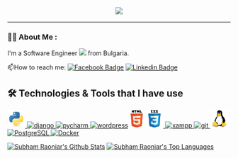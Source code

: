 <div id="header" align="center">
  <img src="https://media.giphy.com/media/p4NLw3I4U0idi/giphy.gif"/>
</div>


  

---

### :woman_technologist: About Me :

I'm a Software Engineer <img src="https://media.giphy.com/media/WUlplcMpOCEmTGBtBW/giphy.gif" width="30"> from Bulgaria.

:mailbox:How to reach me:   [![Facebook Badge](https://img.shields.io/badge/Facebook-%231877F2.svg?style=for-the-badge&logo=Facebook&logoColor=white)](https://www.facebook.com/nikolai.videnov/)   [![Linkedin Badge](https://img.shields.io/badge/Linkedin-%231877F2.svg?style=for-the-badge&logo=Linkedin&logoColor=white)](https://www.linkedin.com/in/nikolay-videnov-968648239/)

## :hammer_and_wrench: Technologies & Tools that I have use
<a href="https://www.python.org" target="_blank"> <img src="https://raw.githubusercontent.com/devicons/devicon/master/icons/python/python-original.svg" alt="python" width="40" height="40"/> 
<a href="https://www.djangoproject.com/" target="_blank"> <img src="https://www.djangoproject.com/m/img/logos/django-logo-negative.svg" alt="django" width="40" height="40"/>
<a href="https://www.jetbrains.com/pycharm/" target="_blank"> <img src="https://upload.wikimedia.org/wikipedia/commons/1/1d/PyCharm_Icon.svg" alt="pycharm" width="40" height="40"/>
<a href="https://wordpress.com/" target="_blank"> <img src="https://upload.wikimedia.org/wikipedia/commons/9/98/WordPress_blue_logo.svg" alt="wordpress"
width="40" height="40"/><img src="https://raw.githubusercontent.com/devicons/devicon/master/icons/html5/html5-original-wordmark.svg" alt="html5" width="40" height="40"/><img src="https://raw.githubusercontent.com/devicons/devicon/master/icons/css3/css3-original-wordmark.svg" alt="css3" width="40" height="40"/> 
<a href="https://www.apachefriends.org/" target="_blank"> <img src="https://upload.wikimedia.org/wikipedia/commons/0/03/Xampp_logo.svg" alt="xampp" width="40" height="40"/>
<a href="https://git-scm.com/" target="_blank"> <img src="https://www.vectorlogo.zone/logos/git-scm/git-scm-icon.svg" alt="git" width="40" height="40"/> </a>   <a href="https://www.linux.org/" target="_blank"> <img src="https://raw.githubusercontent.com/devicons/devicon/master/icons/linux/linux-original.svg" alt="linux" width="40" height="40"/>
<a href="https://www.postgresql.org/" target="_blank"> <img src="https://cdn.worldvectorlogo.com/logos/postgresql.svg" alt="PostgreSQL" width="40" height="40"/>
<a href="https://www.docker.com/" target="_blank"> <img src="https://www.docker.com/wp-content/uploads/2022/03/vertical-logo-monochromatic.png"
alt="Docker" width="40" height="40"/>

<a href="https://github.com/niki9011/github-readme-stats"><img alt="Subham Raoniar's Github Stats" src="https://github-readme-stats.vercel.app/api?username=niki9011&show_icons=true&count_private=true&theme=react&hide_border=true&bg_color=0D1117" /></a>
  <a href="https://github.com/niki9011/github-readme-stats"><img alt="Subham Raoniar's Top Languages" src="https://github-readme-stats.vercel.app/api/top-langs/?username=niki9011&langs_count=8&count_private=true&layout=compact&theme=react&hide_border=true&bg_color=0D1117" /></a>
  <br/>
